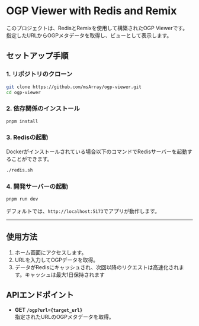 # OGP Viewer with Redis and Remix

このプロジェクトは、RedisとRemixを使用して構築されたOGP Viewerです。指定したURLからOGPメタデータを取得し、ビューとして表示します。

## セットアップ手順

### 1. リポジトリのクローン
```bash
git clone https://github.com/msArray/ogp-viewer.git
cd ogp-viewer
```

### 2. 依存関係のインストール
```bash
pnpm install
```

### 3. Redisの起動
Dockerがインストールされている場合以下のコマンドでRedisサーバーを起動することができます。
```bash
./redis.sh
```

### 4. 開発サーバーの起動
```bash
pnpm run dev
```
デフォルトでは、`http://localhost:5173`でアプリが動作します。

---

## 使用方法

1. ホーム画面にアクセスします。
2. URLを入力してOGPデータを取得。
3. データがRedisにキャッシュされ、次回以降のリクエストは高速化されます。キャッシュは最大1日保持されます

## APIエンドポイント

- **GET `/ogp?url={target_url}`**  
指定されたURLのOGPメタデータを取得。
